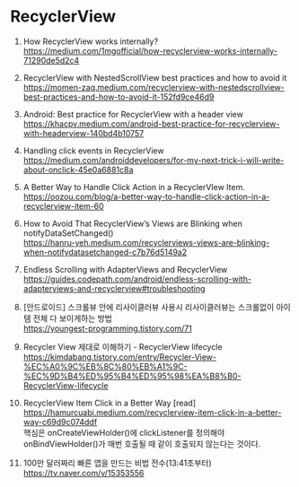  # RecyclerView
 
 1. How RecyclerView works internally? <br>
 https://medium.com/1mgofficial/how-recyclerview-works-internally-71290de5d2c4 <br>
 
 
 2. RecyclerView with NestedScrollView best practices and how to avoid it <br>
https://momen-zaq.medium.com/recyclerview-with-nestedscrollview-best-practices-and-how-to-avoid-it-152fd9ce46d9
    

 3. Android: Best practice for RecyclerView with a header view <br>
https://khacpv.medium.com/android-best-practice-for-recyclerview-with-headerview-140bd4b10757
    

 4. Handling click events in RecyclerView <br>
    https://medium.com/androiddevelopers/for-my-next-trick-i-will-write-about-onclick-45e0a6881c8a
    

 5. A Better Way to Handle Click Action in a RecyclerVIew Item. <br>
    https://oozou.com/blog/a-better-way-to-handle-click-action-in-a-recyclerview-item-60
    

 6. How to Avoid That RecyclerView’s Views are Blinking when notifyDataSetChanged() <br>
    https://hanru-yeh.medium.com/recyclerviews-views-are-blinking-when-notifydatasetchanged-c7b76d5149a2


 7. Endless Scrolling with AdapterViews and RecyclerView <br>
    https://guides.codepath.com/android/endless-scrolling-with-adapterviews-and-recyclerview#troubleshooting


 8. [안드로이드] 스크롤뷰 안에 리사이클러뷰 사용시 리사이클러뷰는 스크롤없이 아이템 전체 다 보이게하는 방법 <br>
    https://youngest-programming.tistory.com/71
 

 9. Recycler View 제대로 이해하기 - RecyclerView lifecycle <br>
    https://kimdabang.tistory.com/entry/Recycler-View-%EC%A0%9C%EB%8C%80%EB%A1%9C-%EC%9D%B4%ED%95%B4%ED%95%98%EA%B8%B0-RecyclerView-lifecycle
    
10. RecyclerView Item Click in a Better Way [read] <br>
    https://hamurcuabi.medium.com/recyclerview-item-click-in-a-better-way-c69d9c074ddf <br>
    핵심은 onCreateViewHolder()에 clickListener를 정의해야 onBindViewHolder()가 매번 호출될 때 같이 호출되지 않는다는 것이다.
    
11. 100만 달러짜리 빠른 앱을 만드는 비법 전수(13:41초부터) <br>
    https://tv.naver.com/v/15353556
